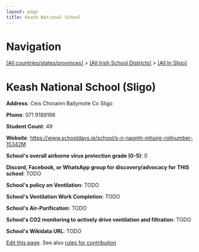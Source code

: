 ```yaml
---
layout: page
title: Keash National School
---
```

# Navigation

[[All countries/states/provinces]](../../..) > [[All Irish School Districts]](../..) > [[All In Sligo]](..)

# Keash National School (Sligo)

**Address**: Ceis Chorainn Ballymote Co Sligo

**Phone**: 071 9189166

**Student Count**: 49

**Website**: <https://www.schooldays.ie/school/s-n-naomh-mhuire-rollnumber-15342M>

**School's overall airborne virus protection grade (0-5)**: 0

**Discord, Facebook, or WhatsApp group for discovery/advocacy for THIS school**: TODO

**School's policy on Ventilation**: TODO

**School's Ventilation Work Completion**: TODO

**School's Air-Purification**: TODO

**School's CO2 monitoring to actively drive ventilation and filtration**: TODO

**School's Wikidata URL**: TODO


[Edit this page](https://github.com/ventilate-schools/Ireland/edit/main/./Sligo/Keash_National_School.md). See also [rules for contribution](../../../contribution-rules/)